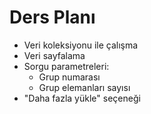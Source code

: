 # Ders Planı

- Veri koleksiyonu ile çalışma
- Veri sayfalama
- Sorgu parametreleri:
  - Grup numarası
  - Grup elemanları sayısı
- "Daha fazla yükle" seçeneği
